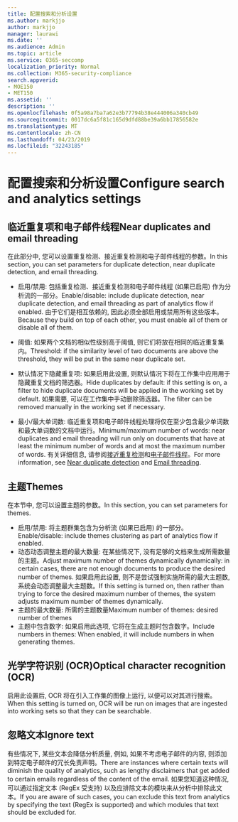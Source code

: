 ```yaml
---
title: 配置搜索和分析设置
ms.author: markjjo
author: markjjo
manager: laurawi
ms.date: ''
ms.audience: Admin
ms.topic: article
ms.service: O365-seccomp
localization_priority: Normal
ms.collection: M365-security-compliance
search.appverid:
- MOE150
- MET150
ms.assetid: ''
description: ''
ms.openlocfilehash: 0f5a98a7ba7a62e3b77794b38e444006a340cb49
ms.sourcegitcommit: 0017dc6a5f81c165d9dfd88be39a6bb17856582e
ms.translationtype: MT
ms.contentlocale: zh-CN
ms.lasthandoff: 04/23/2019
ms.locfileid: "32243185"
---
```

# <a name="configure-search-and-analytics-settings"></a><span data-ttu-id="0b3e8-102">配置搜索和分析设置</span><span class="sxs-lookup"><span data-stu-id="0b3e8-102">Configure search and analytics settings</span></span>

## <a name="near-duplicates-and-email-threading"></a><span data-ttu-id="0b3e8-103">临近重复项和电子邮件线程</span><span class="sxs-lookup"><span data-stu-id="0b3e8-103">Near duplicates and email threading</span></span>

<span data-ttu-id="0b3e8-104">在此部分中, 您可以设置重复检测、接近重复检测和电子邮件线程的参数。</span><span class="sxs-lookup"><span data-stu-id="0b3e8-104">In this section, you can set parameters for duplicate detection, near duplicate detection, and email threading.</span></span>

- <span data-ttu-id="0b3e8-105">启用/禁用: 包括重复检测、接近重复检测和电子邮件线程 (如果已启用) 作为分析流的一部分。</span><span class="sxs-lookup"><span data-stu-id="0b3e8-105">Enable/disable: include duplicate detection, near duplicate detection, and email threading as part of analytics flow if enabled.</span></span> <span data-ttu-id="0b3e8-106">由于它们是相互依赖的, 因此必须全部启用或禁用所有这些版本。</span><span class="sxs-lookup"><span data-stu-id="0b3e8-106">Because they build on top of each other, you must enable all of them or disable all of them.</span></span>

- <span data-ttu-id="0b3e8-107">阈值: 如果两个文档的相似性级别高于阈值, 则它们将放在相同的临近重复集内。</span><span class="sxs-lookup"><span data-stu-id="0b3e8-107">Threshold: if the similarity level of two documents are above the threshold, they will be put in the same near duplicate set.</span></span>

- <span data-ttu-id="0b3e8-108">默认情况下隐藏重复项: 如果启用此设置, 则默认情况下将在工作集中应用用于隐藏重复文档的筛选器。</span><span class="sxs-lookup"><span data-stu-id="0b3e8-108">Hide duplicates by default: if this setting is on, a filter to hide duplicate documents will be applied in the working set by default.</span></span> <span data-ttu-id="0b3e8-109">如果需要, 可以在工作集中手动删除筛选器。</span><span class="sxs-lookup"><span data-stu-id="0b3e8-109">The filter can be removed manually in the working set if necessary.</span></span>

- <span data-ttu-id="0b3e8-110">最小/最大单词数: 临近重复项和电子邮件线程处理将仅在至少包含最少单词数和最大单词数的文档中运行。</span><span class="sxs-lookup"><span data-stu-id="0b3e8-110">Minimum/maximum number of words: near duplicates and email threading will run only on documents that have at least the minimum number of words and at most the maximum number of words.</span></span>
<span data-ttu-id="0b3e8-111">有关详细信息, 请参阅[接近重复检测](near-duplicates.md)和[电子邮件线程](email-threading.md)。</span><span class="sxs-lookup"><span data-stu-id="0b3e8-111">For more information, see [Near duplicate detection](near-duplicates.md) and [Email threading](email-threading.md).</span></span>

## <a name="themes"></a><span data-ttu-id="0b3e8-112">主题</span><span class="sxs-lookup"><span data-stu-id="0b3e8-112">Themes</span></span>

<span data-ttu-id="0b3e8-113">在本节中, 您可以设置主题的参数。</span><span class="sxs-lookup"><span data-stu-id="0b3e8-113">In this section, you can set parameters for themes.</span></span>

- <span data-ttu-id="0b3e8-114">启用/禁用: 将主题群集包含为分析流 (如果已启用) 的一部分。</span><span class="sxs-lookup"><span data-stu-id="0b3e8-114">Enable/disable: include themes clustering as part of analytics flow if enabled.</span></span>
- <span data-ttu-id="0b3e8-115">动态动态调整主题的最大数量: 在某些情况下, 没有足够的文档来生成所需数量的主题。</span><span class="sxs-lookup"><span data-stu-id="0b3e8-115">Adjust maximum number of themes dynamically dynamically: in certain cases, there are not enough documents to produce the desired number of themes.</span></span> <span data-ttu-id="0b3e8-116">如果启用此设置, 则不是尝试强制实施所需的最大主题数, 系统会动态调整最大主题数。</span><span class="sxs-lookup"><span data-stu-id="0b3e8-116">If this setting is turned on, then rather than trying to force the desired maximum number of themes, the system adjusts maximum number of themes dynamically.</span></span>
- <span data-ttu-id="0b3e8-117">主题的最大数量: 所需的主题数量</span><span class="sxs-lookup"><span data-stu-id="0b3e8-117">Maximum number of themes: desired number of themes</span></span>
- <span data-ttu-id="0b3e8-118">主题中包含数字: 如果启用此选项, 它将在生成主题时包含数字。</span><span class="sxs-lookup"><span data-stu-id="0b3e8-118">Include numbers in themes: When enabled, it will include numbers in when generating themes.</span></span>  

## <a name="optical-character-recognition-ocr"></a><span data-ttu-id="0b3e8-119">光学字符识别 (OCR)</span><span class="sxs-lookup"><span data-stu-id="0b3e8-119">Optical character recognition (OCR)</span></span>

<span data-ttu-id="0b3e8-120">启用此设置后, OCR 将在引入工作集的图像上运行, 以便可以对其进行搜索。</span><span class="sxs-lookup"><span data-stu-id="0b3e8-120">When this setting is turned on, OCR will be run on images that are ingested into working sets so that they can be searchable.</span></span>

## <a name="ignore-text"></a><span data-ttu-id="0b3e8-121">忽略文本</span><span class="sxs-lookup"><span data-stu-id="0b3e8-121">Ignore text</span></span>

<span data-ttu-id="0b3e8-122">有些情况下, 某些文本会降低分析质量, 例如, 如果不考虑电子邮件的内容, 则添加到特定电子邮件的冗长免责声明。</span><span class="sxs-lookup"><span data-stu-id="0b3e8-122">There are instances where certain texts will diminish the quality of analytics, such as lengthy disclaimers that get added to certain emails regardless of the content of the email.</span></span> <span data-ttu-id="0b3e8-123">如果您知道这种情况, 可以通过指定文本 (RegEx 受支持) 以及应排除文本的模块来从分析中排除此文本。</span><span class="sxs-lookup"><span data-stu-id="0b3e8-123">If you are aware of such cases, you can exclude this text from analytics by specifying the text (RegEx is supported) and which modules that text should be excluded for.</span></span>